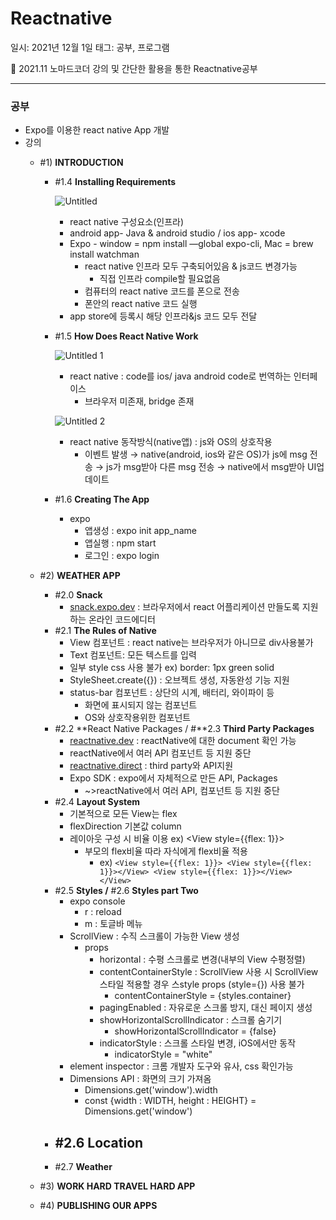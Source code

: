 # Reactnative

일시: 2021년 12월 1일
태그: 공부, 프로그램

<aside>
📌 2021.11 노마드코더 강의 및 간단한 활용을 통한 Reactnative공부

</aside>

---

### 공부

- Expo를 이용한 react native App 개발
- 강의
    - #1) **INTRODUCTION**
        - #1.4 **Installing Requirements**
            
            ![Untitled](https://user-images.githubusercontent.com/80798580/144238712-5a7544a1-7981-4028-a9de-9f10bb4219da.png)
            
            - react native 구성요소(인프라)
            - android app- Java & android studio / ios app- xcode
            - Expo - window = npm install —global expo-cli, Mac = brew install watchman
                - react native 인프라 모두 구축되어있음 & js코드 변경가능
                    - 직접 인프라 compile할 필요없음
                - 컴퓨터의 react native 코드를 폰으로 전송
                - 폰안의 react native 코드 실행
            - app store에 등록시 해당 인프라&js 코드 모두 전달
        - #1.5 **How Does React Native Work**
            
            ![Untitled 1](https://user-images.githubusercontent.com/80798580/144238775-5b99be6f-4259-4051-99d3-9492fbc331da.png)
            
            - react native : code를 ios/ java android code로 번역하는 인터페이스
                - 브라우저 미존재, bridge 존재
            
            ![Untitled 2](https://user-images.githubusercontent.com/80798580/144238752-68c2a995-c659-48c9-a282-0f48f971bce9.png)
            
            - react native 동작방식(native앱) : js와 OS의 상호작용
                - 이벤트 발생 → native(android, ios와 같은 OS)가 js에 msg 전송 → js가 msg받아 다른 msg 전송 → native에서 msg받아 UI업데이트
        - #1.6 **Creating The App**
            - expo
                - 앱생성 : expo init app_name
                - 앱실행 : npm start
                - 로그인 : expo login
    
    - #2) **WEATHER APP**
        - #2.0 **Snack**
            - [snack.expo.dev](http://snack.expo.dev) : 브라우저에서 react 어플리케이션 만들도록 지원하는 온라인 코드에디터
        - #2.1 **The Rules of Native**
            - View 컴포넌트 : react native는 브라우저가 아니므로 div사용불가
            - Text 컴포넌트: 모든 텍스트를 입력
            - 일부 style css 사용 불가 ex) border: 1px green solid
            - StyleSheet.create({}) : 오브젝트 생성, 자동완성 기능 지원
            - status-bar 컴포넌트 : 상단의 시계, 배터리, 와이파이 등
                - 화면에 표시되지 않는 컴포넌트
                - OS와 상호작용위한 컴포넌트
        - #2.2 **React Native Packages / #**2.3 **Third Party Packages**
            - [reactnative.dev](http://reactnative.dev) : reactNative에 대한 document 확인 가능
            - reactNative에서 여러 API 컴포넌트 등 지원 중단
            - [reactnative.direct](http://reactnative.direct) : third party와 API지원
            - Expo SDK : expo에서 자체적으로 만든 API, Packages
                - ~>reactNative에서 여러 API, 컴포넌트 등 지원 중단
        - #2.4 **Layout System**
            - 기본적으로 모든 View는 flex
            - flexDirection 기본값 column
            - 레이아웃 구성 시 비율 이용 ex) <View style={{flex: 1}}></View>
                - 부모의 flex비율 따라 자식에게 flex비율 적용
                    - ex) `<View style={{flex: 1}}>
                                <View style={{flex: 1}}></View>
                                <View style={{flex: 1}}></View>
                        </View>`
        - #2.5 **Styles /** #2.6 **Styles part Two**
            - expo console
                - r : reload
                - m : 토글바 메뉴
            - ScrollView : 수직 스크롤이 가능한 View 생성
                - props
                    - horizontal : 수평 스크롤로 변경(내부의 View 수평정렬)
                    - contentContainerStyle : ScrollView 사용 시 ScrollView 스타일 적용할 경우 스style props (style={}) 사용 불가
                        - contentContainerStyle = {styles.container}
                    - pagingEnabled : 자유로운 스크롤 방지, 대신 페이지 생성
                    - showHorizontalScrollIndicator : 스크롤 숨기기
                        - showHorizontalScrollIndicator = {false}
                    - indicatorStyle : 스크롤 스타일 변경, iOS에서만 동작
                        - indicatorStyle = "white"
            - element inspector : 크롬 개발자 도구와 유사, css 확인가능
            - Dimensions API : 화면의 크기 가져옴
                - Dimensions.get('window').width
                - const {width : WIDTH, height : HEIGHT} = Dimensions.get('window')
        - #2.6 **Location**
            - 
        - #2.7 **Weather**
    - #3) **WORK HARD TRAVEL HARD APP**
    - #4) **PUBLISHING OUR APPS**
